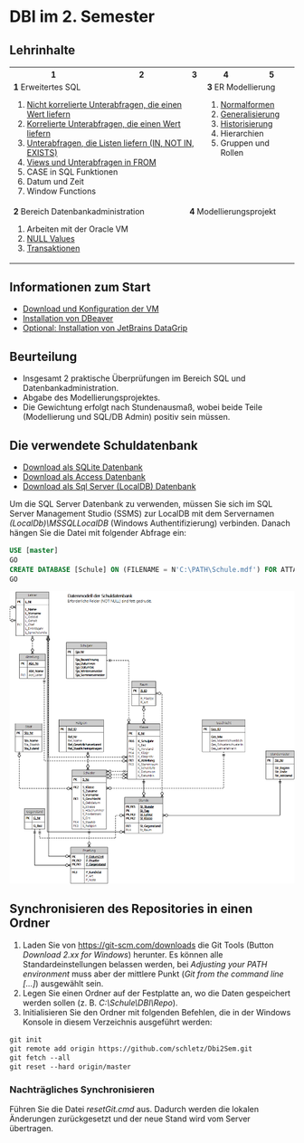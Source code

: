 # DBI im 2. Semester

## Lehrinhalte

<table>
    <tr>
        <th>1</th> <th>2</th> <th>3</th> <th>4</th> <th>5</th>
    </tr>
    <tr>
        <td colspan="3" valign="top">
            <b>1</b> Erweitertes SQL
            <ol>
                <li><a href="11_SingleValueNonCorresponding">Nicht korrelierte Unterabfragen, die einen Wert liefern</a></li>
                <li><a href="12_SingleValueCorresponding">Korrelierte Unterabfragen, die einen Wert liefern</a></li>
                <li><a href="13_ListSubqueries">Unterabfragen, die Listen liefern (IN, NOT IN, EXISTS)</a></li>
                <li><a href="14_FromSubqueries">Views und Unterabfragen in FROM</a></li>
                <li>CASE in SQL Funktionen</li>
                <li>Datum und Zeit</li>
                <li>Window Functions</li>
            </ol>
        </td>    
        <td colspan="2" valign="top">
            <b>3</b> ER Modellierung
            <ol>
                <li><a href="31_Normalisierung">Normalformen</a></li>
                <li><a href="32_Generalisierung">Generalisierung</a></li>
                <li><a href="33_Historisierung">Historisierung</a></li>
                <li>Hierarchien</li>
                <li>Gruppen und Rollen</li>
            </ol>
        </td>
    </tr>
    <tr>
        <td colspan="2" valign="top">
            <b>2</b> Bereich Datenbankadministration
            <ol>
                <li>Arbeiten mit der Oracle VM</li>
                <li><a href="22_Null">NULL Values</a></li>
                <li><a href="23_Transactions">Transaktionen</a></li>
            </ol>
        </td>
        <td colspan="3" valign="top">
            <b>4</b> Modellierungsprojekt
        </td>
    </tr>
</table>

## Informationen zum Start

- [Download und Konfiguration der VM](01_OracleVM/README.md)
- [Installation von DBeaver](01_OracleVM/01_Dbeaver/README.md)
- [Optional: Installation von JetBrains DataGrip](01_OracleVM/02_DataGrip/README.md)

## Beurteilung

- Insgesamt 2 praktische Überprüfungen im Bereich SQL und Datenbankadministration.
- Abgabe des Modellierungsprojektes.
- Die Gewichtung erfolgt nach Stundenausmaß, wobei beide Teile (Modellierung und SQL/DB Admin)
  positiv sein müssen.

## Die verwendete Schuldatenbank

- [Download als SQLite Datenbank](Schule.db)
- [Download als Access Datenbank](Schule.mdb)
- [Download als Sql Server (LocalDB) Datenbank](Schule.mdf)

Um die SQL Server Datenbank zu verwenden, müssen Sie sich im SQL Server Management Studio (SSMS)
zur LocalDB mit dem Servernamen *(LocalDb)\MSSQLLocalDB* (Windows Authentifizierung) verbinden.
Danach hängen Sie die Datei mit folgender Abfrage ein:

```sql
USE [master]
GO
CREATE DATABASE [Schule] ON (FILENAME = N'C:\PATH\Schule.mdf') FOR ATTACH
GO
```

![](schuldb20200209.png)

## Synchronisieren des Repositories in einen Ordner

1. Laden Sie von https://git-scm.com/downloads die Git Tools (Button *Download 2.xx for Windows*)
    herunter. Es können alle Standardeinstellungen belassen werden, bei *Adjusting your PATH environment*
    muss aber der mittlere Punkt (*Git from the command line [...]*) ausgewählt sein.
2. Legen Sie einen Ordner auf der Festplatte an, wo die Daten gespeichert werden sollen
    (z. B. *C:\Schule\DBI\Repo*).
3. Initialisieren Sie den Ordner mit folgenden Befehlen, die in der Windows Konsole in diesem Verzeichnis
    ausgeführt werden:

```text
git init
git remote add origin https://github.com/schletz/Dbi2Sem.git
git fetch --all
git reset --hard origin/master
```

### Nachträgliches Synchronisieren

Führen Sie die Datei *resetGit.cmd* aus. Dadurch werden die lokalen Änderungen zurückgesetzt und der
neue Stand wird vom Server übertragen.
